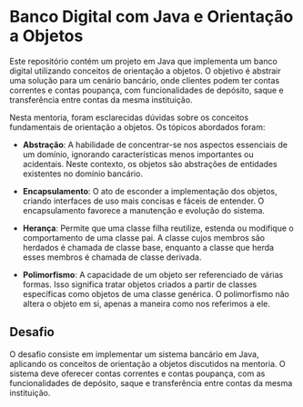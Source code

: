 # Banco Digital com Java e Orientação a Objetos

Este repositório contém um projeto em Java que implementa um banco digital utilizando conceitos de orientação a objetos. O objetivo é abstrair uma solução para um cenário bancário, onde clientes podem ter contas correntes e contas poupança, com funcionalidades de depósito, saque e transferência entre contas da mesma instituição.

Nesta mentoria, foram esclarecidas dúvidas sobre os conceitos fundamentais de orientação a objetos. Os tópicos abordados foram:

- **Abstração**: A habilidade de concentrar-se nos aspectos essenciais de um domínio, ignorando características menos importantes ou acidentais. Neste contexto, os objetos são abstrações de entidades existentes no domínio bancário.

- **Encapsulamento**: O ato de esconder a implementação dos objetos, criando interfaces de uso mais concisas e fáceis de entender. O encapsulamento favorece a manutenção e evolução do sistema.

- **Herança**: Permite que uma classe filha reutilize, estenda ou modifique o comportamento de uma classe pai. A classe cujos membros são herdados é chamada de classe base, enquanto a classe que herda esses membros é chamada de classe derivada.

- **Polimorfismo**: A capacidade de um objeto ser referenciado de várias formas. Isso significa tratar objetos criados a partir de classes específicas como objetos de uma classe genérica. O polimorfismo não altera o objeto em si, apenas a maneira como nos referimos a ele.

## Desafio

O desafio consiste em implementar um sistema bancário em Java, aplicando os conceitos de orientação a objetos discutidos na mentoria. O sistema deve oferecer contas correntes e contas poupança, com as funcionalidades de depósito, saque e transferência entre contas da mesma instituição.

